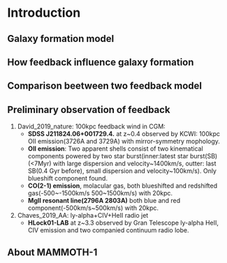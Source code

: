 # Introduction

## Galaxy formation model

## How feedback influence galaxy formation

## Comparison beetween two feedback model

## Preliminary observation of feedback

1. David_2019_nature: 100kpc feedback wind in CGM:
   * **SDSS J211824.06+001729.4.** at z~0.4 observed by KCWI: 100kpc OII emission(3726A and 3729A) with mirror-symmetry mophology. 
   *  **OII emission**: Two apparent shells consist of two kinematical components powered by two star burst(inner:latest star burst(SB)(<7Myr) with large dispersion and velocity~1400km/s, outter: last SB(0.4 Gyr before), small dispersion and velocity~100km/s). Only blueshift component found.
   * **CO(2-1) emission**, molacular gas, both blueshifted and redshifted gas(-500~-1500km/s 500~1500km/s) with 20kpc.
   * **MgII resonant line(2796A 2803A)** both blue and red component(-500km/s~500km/s) with 20kpc.
2. Chaves_2019_AA: ly-alpha+CIV+HeII radio jet
   * **HLock01-LAB** at z~3.3 observed by Gran Telescope ly-alpha HeII, CIV emission and two companied continuum radio lobe.

## About MAMMOTH-1



